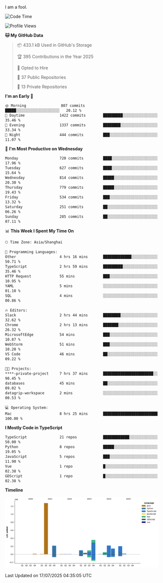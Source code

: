 I am a fool.

<!--START_SECTION:waka-->
![Code Time](http://img.shields.io/badge/Code%20Time-3%2C295%20hrs%2043%20mins-blue)

![Profile Views](http://img.shields.io/badge/Profile%20Views-0-blue)

**🐱 My GitHub Data** 

> 📦 433.1 kB Used in GitHub's Storage 
 > 
> 🏆 395 Contributions in the Year 2025
 > 
> 💼 Opted to Hire
 > 
> 📜 37 Public Repositories 
 > 
> 🔑 13 Private Repositories 
 > 
**I'm an Early 🐤** 

```text
🌞 Morning                807 commits         █████░░░░░░░░░░░░░░░░░░░░   20.12 % 
🌆 Daytime                1422 commits        █████████░░░░░░░░░░░░░░░░   35.46 % 
🌃 Evening                1337 commits        ████████░░░░░░░░░░░░░░░░░   33.34 % 
🌙 Night                  444 commits         ███░░░░░░░░░░░░░░░░░░░░░░   11.07 % 
```
📅 **I'm Most Productive on Wednesday** 

```text
Monday                   720 commits         ████░░░░░░░░░░░░░░░░░░░░░   17.96 % 
Tuesday                  627 commits         ████░░░░░░░░░░░░░░░░░░░░░   15.64 % 
Wednesday                814 commits         █████░░░░░░░░░░░░░░░░░░░░   20.30 % 
Thursday                 779 commits         █████░░░░░░░░░░░░░░░░░░░░   19.43 % 
Friday                   534 commits         ███░░░░░░░░░░░░░░░░░░░░░░   13.32 % 
Saturday                 251 commits         ██░░░░░░░░░░░░░░░░░░░░░░░   06.26 % 
Sunday                   285 commits         ██░░░░░░░░░░░░░░░░░░░░░░░   07.11 % 
```


📊 **This Week I Spent My Time On** 

```text
🕑︎ Time Zone: Asia/Shanghai

💬 Programming Languages: 
Other                    4 hrs 16 mins       █████████████░░░░░░░░░░░░   50.71 % 
TypeScript               2 hrs 59 mins       █████████░░░░░░░░░░░░░░░░   35.46 % 
HTTP Request             55 mins             ███░░░░░░░░░░░░░░░░░░░░░░   10.95 % 
YAML                     5 mins              ░░░░░░░░░░░░░░░░░░░░░░░░░   01.10 % 
SQL                      4 mins              ░░░░░░░░░░░░░░░░░░░░░░░░░   00.86 % 

🔥 Editors: 
Slack                    2 hrs 44 mins       ████████░░░░░░░░░░░░░░░░░   32.62 % 
Chrome                   2 hrs 13 mins       ███████░░░░░░░░░░░░░░░░░░   26.32 % 
MicrosoftEdge            54 mins             ███░░░░░░░░░░░░░░░░░░░░░░   10.87 % 
WebStorm                 51 mins             ███░░░░░░░░░░░░░░░░░░░░░░   10.20 % 
VS Code                  46 mins             ██░░░░░░░░░░░░░░░░░░░░░░░   09.22 % 

🐱‍💻 Projects: 
****-private-project     7 hrs 37 mins       ███████████████████████░░   90.45 % 
databases                45 mins             ██░░░░░░░░░░░░░░░░░░░░░░░   09.02 % 
datagrip-workspace       2 mins              ░░░░░░░░░░░░░░░░░░░░░░░░░   00.53 % 

💻 Operating System: 
Mac                      8 hrs 25 mins       █████████████████████████   100.00 % 
```

**I Mostly Code in TypeScript** 

```text
TypeScript               21 repos            ████████████░░░░░░░░░░░░░   50.00 % 
Python                   8 repos             █████░░░░░░░░░░░░░░░░░░░░   19.05 % 
JavaScript               5 repos             ███░░░░░░░░░░░░░░░░░░░░░░   11.90 % 
Vue                      1 repo              █░░░░░░░░░░░░░░░░░░░░░░░░   02.38 % 
GDScript                 1 repo              █░░░░░░░░░░░░░░░░░░░░░░░░   02.38 % 
```



**Timeline**

![Lines of Code chart](https://raw.githubusercontent.com/VeejaLiu/VeejaLiu/master/assets/bar_graph.png)


 Last Updated on 17/07/2025 04:35:05 UTC
<!--END_SECTION:waka-->
